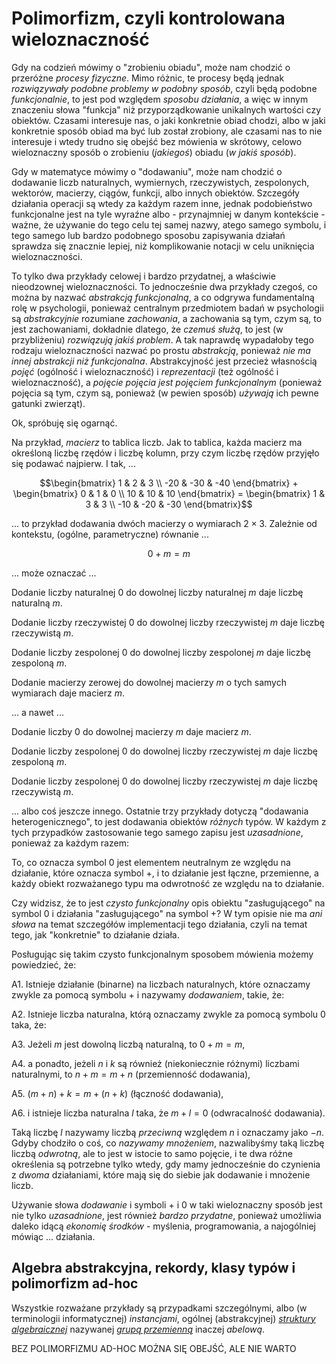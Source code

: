# Polimorfizm, czyli kontrolowana wieloznaczność

Gdy na codzień mówimy o "zrobieniu obiadu", może nam chodzić o przeróżne *procesy fizyczne*. Mimo
różnic, te procesy będą jednak *rozwiązywały podobne problemy w podobny sposób*, czyli będą podobne
*funkcjonalnie*, to jest pod względem *sposobu działania*, a więc w innym znaczeniu słowa "funkcja"
niż przyporządkowanie unikalnych wartości czy obiektów. Czasami interesuje nas, o jaki konkretnie
obiad chodzi, albo w jaki konkretnie sposób obiad ma być lub został zrobiony, ale czasami nas to nie
interesuje i wtedy trudno się obejść bez mówienia w skrótowy, celowo wieloznaczny sposób o zrobieniu
(*jakiegoś*) obiadu (*w jakiś sposób*).

Gdy w matematyce mówimy o "dodawaniu", może nam chodzić o dodawanie liczb naturalnych, wymiernych,
rzeczywistych, zespolonych, wektorów, macierzy, ciągów, funkcji, albo innych obiektów. Szczegóły
działania operacji są wtedy za każdym razem inne, jednak podobieństwo funkcjonalne jest na tyle
wyraźne albo - przynajmniej w danym kontekście - ważne, że używanie do tego celu tej samej nazwy,
atego samego symbolu, i tego samego lub bardzo podobnego sposobu zapisywania działań sprawdza się
znacznie lepiej, niż komplikowanie notacji w celu uniknięcia wieloznaczności.

To tylko dwa przykłady celowej i bardzo przydatnej, a właściwie nieodzownej wieloznaczności. To
jednocześnie dwa przykłady czegoś, co można by nazwać *abstrakcją funkcjonalną*, a co odgrywa
fundamentalną rolę w psychologii, ponieważ centralnym przedmiotem badań w psychologii są
*abstrakcyjnie* rozumiane *zachowania*, a zachowania są tym, czym są, to jest zachowaniami,
dokładnie dlatego, że *czemuś służą*, to jest (w przybliżeniu) *rozwiązują jakiś problem*. A tak
naprawdę wypadałoby tego rodzaju wieloznaczności nazwać po prostu *abstrakcją*, ponieważ *nie ma
innej abstrakcji niż funkcjonalna*. Abstrakcyjność jest przecież własnością *pojęć* (ogólność i
wieloznaczność) i *reprezentacji* (też ogólność i wieloznaczność), a *pojęcie pojęcia jest pojęciem
funkcjonalnym* (ponieważ pojęcia są tym, czym są, ponieważ (w pewien sposób) *używają* ich pewne
gatunki zwierząt).

Ok, spróbuję się ogarnąć. 

Na przykład, *macierz* to tablica liczb. Jak to tablica, każda macierz ma określoną liczbę rzędów i
liczbę kolumn, przy czym liczbę rzędów przyjęło się podawać najpierw. I tak, ...

```math
\begin{bmatrix}
    1 &   2 &   3 \\
  -20 & -30 & -40 
\end{bmatrix} +
\begin{bmatrix}
    0 &  1 &  0 \\
   10 & 10 & 10
\end{bmatrix} =
\begin{bmatrix}
    1 &   3 &   3 \\
  -10 & -20 & -30
\end{bmatrix}
```

... to przykład dodawania dwóch macierzy o wymiarach $2 \times 3$. Zależnie od kontekstu, (ogólne,
parametryczne) równanie ...

```math
0 + m = m
```

... może oznaczać ...

Dodanie liczby naturalnej $0$ do dowolnej liczby naturalnej $m$ daje liczbę naturalną $m$.

Dodanie liczby rzeczywistej $0$ do dowolnej liczby rzeczywistej $m$ daje liczbę rzeczywistą $m$.

Dodanie liczby zespolonej $0$ do dowolnej liczby zespolonej $m$ daje liczbę zespoloną $m$.

Dodanie macierzy zerowej do dowolnej macierzy $m$ o tych samych wymiarach daje macierz $m$.

... a nawet ...

Dodanie liczby $0$ do dowolnej macierzy $m$ daje macierz $m$.

Dodanie liczby zespolonej $0$ do dowolnej liczby rzeczywistej $m$ daje liczbę zespoloną $m$.

Dodanie liczby zespolonej $0$ do dowolnej liczby rzeczywistej $m$ daje liczbę rzeczywistą $m$.

... albo coś jeszcze innego. Ostatnie trzy przykłady dotyczą "dodawania heterogenicznego", to jest
dodawania obiektów *różnych* typów. W każdym z tych przypadków zastosowanie tego samego zapisu jest
*uzasadnione*, ponieważ za każdym razem:

To, co oznacza symbol $0$ jest elementem neutralnym ze względu na działanie, które oznacza symbol
$+$, i to działanie jest łączne, przemienne, a każdy obiekt rozważanego typu ma odwrotność ze
względu na to działanie.

Czy widzisz, że to jest *czysto funkcjonalny* opis obiektu "zasługującego" na symbol $0$ i działania
"zasługującego" na symbol $+$? W tym opisie nie ma *ani słowa* na temat szczegółów implementacji
tego działania, czyli na temat tego, jak "konkretnie" to działanie działa.

Posługując się takim czysto funkcjonalnym sposobem mówienia możemy powiedzieć, że:

A1. Istnieje działanie (binarne) na liczbach naturalnych, które oznaczamy zwykle za pomocą symbolu
$+$ i nazywamy *dodawaniem*, takie, że:

A2. Istnieje liczba naturalna, którą oznaczamy zwykle za pomocą symbolu $0$ taka, że:

A3. Jeżeli $m$ jest dowolną liczbą naturalną, to $0 + m = m$,

A4. a ponadto, jeżeli $n$ i $k$ są również (niekoniecznie różnymi) liczbami naturalnymi, to $n + m =
m + n$ (przemienność dodawania),

A5. $(m + n) + k = m + (n + k)$ (łączność dodawania),

A6. i istnieje liczba naturalna $l$ taka, że $m + l = 0$ (odwracalność dodawania).

Taką liczbę $l$ nazywamy liczbą *przeciwną* względem $n$ i oznaczamy jako $-n$. Gdyby chodziło o
coś, co *nazywamy mnożeniem*, nazwalibyśmy taką liczbę liczbą *odwrotną*, ale to jest w istocie to
samo pojęcie, i te dwa różne określenia są potrzebne tylko wtedy, gdy mamy jednocześnie do czynienia
z *dwoma* działaniami, które mają się do siebie jak dodawanie i mnożenie liczb.

Używanie słowa *dodawanie* i symboli $+$ i $0$ w taki wieloznaczny sposób jest nie tylko
*uzasadnione*, jest również *bardzo przydatne*, ponieważ umożliwia daleko idącą *ekonomię środków* -
myślenia, programowania, a najogólniej mówiąc ... działania.

## Algebra abstrakcyjna, rekordy, klasy typów i polimorfizm ad-hoc

Wszystkie rozważane przykłady są przypadkami szczególnymi, albo (w terminologii informatycznej)
*instancjami*, ogólnej (abstrakcyjnej) [*struktury
algebraicznej*](https://pl.wikipedia.org/wiki/Algebra_abstrakcyjna) nazywanej [*grupą
przemienną*](https://pl.wikipedia.org/wiki/Grupa_przemienna) inaczej *abelową*.



BEZ POLIMORFIZMU AD-HOC MOŻNA SIĘ OBEJŚĆ, ALE NIE WARTO
